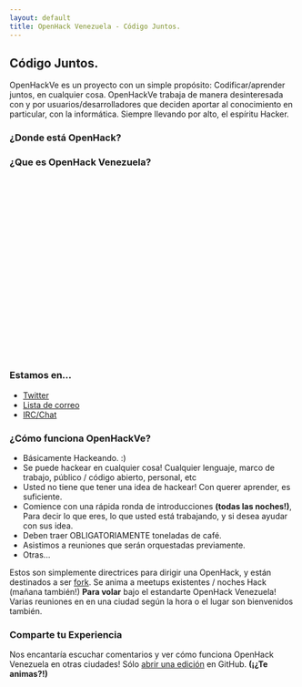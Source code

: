 ```yaml
---
layout: default
title: OpenHack Venezuela - Código Juntos.
---
```


## Código Juntos.

OpenHackVe es un proyecto con un simple propósito: Codificar/aprender juntos, en cualquier cosa. OpenHackVe trabaja de manera desinteresada con y por usuarios/desarrolladores que deciden aportar al conocimiento en particular, con la informática. Siempre llevando por alto, el espíritu Hacker.

<h3 class="hidden-phone">¿Donde está OpenHack?</h3>
<div id="google_map" class="hidden-phone">
</div>

### ¿Que es OpenHack Venezuela?

<div class="video-container">
  <object width="560" height="315"><param name="movie" value="http://www.youtube.com/v/bQgbSXBjpz0?version=3&amp;hl=en_US&amp;vq=large"></param><param name="allowFullScreen" value="true"></param><param name="allowscriptaccess" value="always"></param><embed src="http://www.youtube.com/v/bQgbSXBjpz0?version=3&amp;hl=en_US&amp;vq=large" type="application/x-shockwave-flash" width="560" height="315" allowscriptaccess="always" allowfullscreen="true"></embed></object>
</div>

### Estamos en...

* [Twitter](https://twitter.com/OpenHackVe)
* [Lista de correo](https://groups.google.com/forum/?hl=es-419#!forum/vensec)
* [IRC/Chat](http://webchat.freenode.net?channels=%23OpenHackVe&uio=d4)

### ¿Cómo funciona OpenHackVe?

* Básicamente Hackeando. :)
* Se puede hackear en cualquier cosa! Cualquier lenguaje, marco de trabajo, público / código abierto, personal, etc
* Usted no tiene que tener una idea de hackear! Con querer aprender, es suficiente.
* Comience con una rápida ronda de introducciones **(todas las noches!)**, Para decir lo que eres, lo que usted está trabajando, y si desea ayudar con sus idea.
* Deben traer OBLIGATORIAMENTE toneladas de café.
* Asistimos a reuniones que serán orquestadas previamente.
* Otras...

Estos son simplemente directrices para dirigir una OpenHack, y están destinados a ser [fork](https://github.com/OpenHackVE/openhackve.github.com). Se anima a meetups existentes / noches Hack (mañana también!) **Para volar** bajo el estandarte OpenHack Venezuela! Varias reuniones en en una ciudad según la hora o el lugar son bienvenidos también.

### Comparte tu Experiencia

Nos encantaría escuchar comentarios y ver cómo funciona OpenHack Venezuela en otras ciudades! Sólo [abrir una edición](https://github.com/openhack/openhack.github.com/issues) en GitHub. **(¡¿Te animas?!)**



